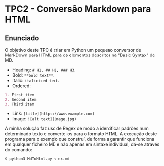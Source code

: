 # TPC2 - Conversão Markdown para HTML

## Enunciado
O objetivo deste TPC é criar em Python um pequeno conversor de MarkDown para HTML para os elementos descritos na "Basic Syntax" de MD.

* Heading: `# H1, ## H2, ### H3`.
* Bold: `**bold text**`.
* Italic: `italicized text`.
* Ordered: 
```md
1. First item
2. Second item
3. Third item
```
* Link: `[title](https://www.example.com)`
* Image: `![alt text](image.jpg)`

A minha solução faz uso de Regex de modo a identificar padrões num determinado texto e converte-os para o formato HTML. 
A execução deste programa para o exemplo que construí, de forma a garantir que funciona em qualquer ficheiro MD e não apenas em sintaxe individual, dá-se através do comando:

```bash
$ python3 MdToHtml.py < ex.md
```
